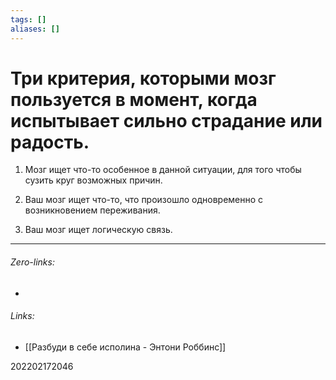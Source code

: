 ```yaml
---
tags: []
aliases: []
---
```

# Три критерия, которыми мозг пользуется в момент, когда испытывает сильно страдание или радость.
1. Мозг ищет что-то особенное в данной ситуации, для того чтобы сузить круг возможных причин.

2. Ваш мозг ищет что-то, что произошло одновременно с возникновением переживания.

3. Ваш мозг ищет логическую связь.
___
###### Zero-links:
-
###### Links:
- [[Разбуди в себе исполина - Энтони Роббинс]]

202202172046